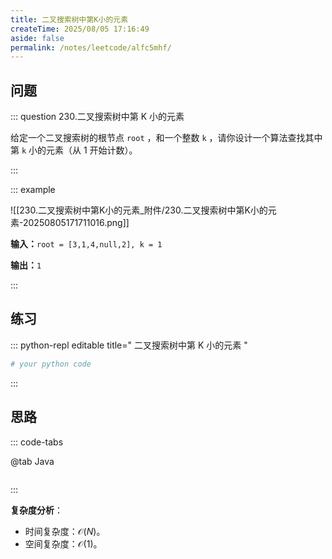 ```yaml
---
title: 二叉搜索树中第K小的元素
createTime: 2025/08/05 17:16:49
aside: false
permalink: /notes/leetcode/alfc5mhf/
---
```


## **问题**

::: question 230.二叉搜索树中第 K 小的元素

给定一个二叉搜索树的根节点 `root` ，和一个整数 `k` ，请你设计一个算法查找其中第 `k` 小的元素（从 1 开始计数）。

:::

::: example 

![[230.二叉搜索树中第K小的元素_附件/230.二叉搜索树中第K小的元素-20250805171711016.png]]

**输入：**`root = [3,1,4,null,2], k = 1`

**输出：**`1`

:::

## **练习**

::: python-repl editable title=" 二叉搜索树中第 K 小的元素 "

```python
# your python code
```

:::

## **思路**

::: code-tabs

@tab Java

```java


```

:::

**复杂度分析**：

- 时间复杂度：$\mathcal{O}(N)$。
- 空间复杂度：$\mathcal{O}(1)$。